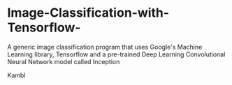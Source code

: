 # Image-Classification-with-Tensorflow-
A generic image classification program that uses Google's Machine Learning library, Tensorflow and a pre-trained Deep Learning Convolutional Neural Network model called Inception

Kambl
